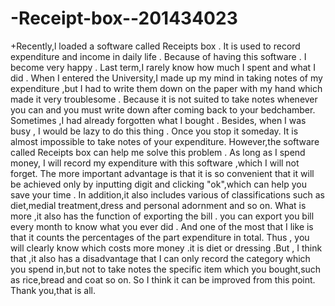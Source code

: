 # -Receipt-box--201434023
+Recently,l loaded a software called Receipts box . 
It is used to record expenditure and income in daily life .
Because of having this software . I become very happy .
Last term,I rarely know how much I spent and what I did .
When I entered the University,I made up my mind in taking notes of my expenditure ,but I had to write them down on the paper with my hand which made it very troublesome .
Because it is not suited to take notes whenever you can and you must write down after coming back to your bedchamber.
Sometimes ,I had already forgotten what I bought .
Besides, when I was busy , I would be lazy to do this thing .
Once you stop it someday. It is almost impossible to take notes of your expenditure.
However,the software called Receipts box can help me solve this problem .
As long as I spend money, I will record my expenditure with this software ,which I will not forget.
The more important advantage is that it is so convenient that it will be achieved only by inputting digit and clicking "ok",which can help you save your time .
In addition,it also includes various of classifications such as diet,medial treatment,dress and personal adornment and so on.
What is more ,it also has the function of exporting the bill .
you can export you bill every month to know what you ever did .
And one of the most that I like is that it counts the percentages of the part expenditure in total.
Thus , you will clearly know which costs more money .it is diet or dressing 
.But , I think that ,it also has a disadvantage that I can only record the category which you spend in,but not to take notes the specific item which you bought,such as rice,bread and coat so on.
So I think it can be improved from this point. 
Thank you,that is all.
